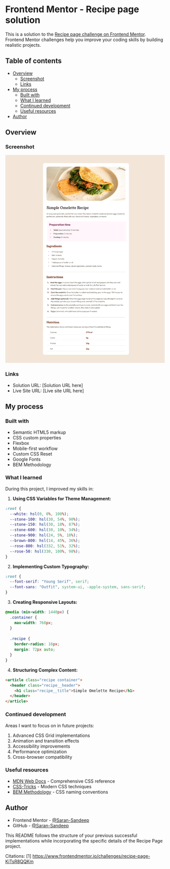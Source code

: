 # Frontend Mentor - Recipe page solution

This is a solution to the [Recipe page challenge on Frontend Mentor](https://www.frontendmentor.io/challenges/recipe-page-KiTsR8QQKm). Frontend Mentor challenges help you improve your coding skills by building realistic projects.

## Table of contents

- [Overview](#overview)
  - [Screenshot](#screenshot)
  - [Links](#links)
- [My process](#my-process)
  - [Built with](#built-with)
  - [What I learned](#what-i-learned)
  - [Continued development](#continued-development)
  - [Useful resources](#useful-resources)
- [Author](#author)

## Overview

### Screenshot

![Desktop View](./public/design/recipe-page-desktop-view.png)

### Links

- Solution URL: [Solution URL here]
- Live Site URL: [Live site URL here]

## My process

### Built with

- Semantic HTML5 markup
- CSS custom properties
- Flexbox
- Mobile-first workflow
- Custom CSS Reset
- Google Fonts
- BEM Methodology

### What I learned

During this project, I improved my skills in:

1. **Using CSS Variables for Theme Management:**

```css
:root {
  --white: hsl(0, 0%, 100%);
  --stone-100: hsl(30, 54%, 90%);
  --stone-150: hsl(30, 18%, 87%);
  --stone-600: hsl(30, 10%, 34%);
  --stone-900: hsl(24, 5%, 18%);
  --brown-800: hsl(14, 45%, 36%);
  --rose-800: hsl(332, 51%, 32%);
  --rose-50: hsl(330, 100%, 98%);
}
```

2. **Implementing Custom Typography:**

```css
:root {
  --font-serif: "Young Serif", serif;
  --font-sans: "Outfit", system-ui, -apple-system, sans-serif;
}
```

3. **Creating Responsive Layouts:**

```css
@media (min-width: 1440px) {
  .container {
    max-width: 768px;
  }

  .recipe {
    border-radius: 16px;
    margin: 72px auto;
  }
}
```

4. **Structuring Complex Content:**

```html
<article class="recipe container">
  <header class="recipe__header">
    <h1 class="recipe__title">Simple Omelette Recipe</h1>
  </header>
</article>
```

### Continued development

Areas I want to focus on in future projects:

1. Advanced CSS Grid implementations
2. Animation and transition effects
3. Accessibility improvements
4. Performance optimization
5. Cross-browser compatibility

### Useful resources

- [MDN Web Docs](https://developer.mozilla.org/en-US/docs/Web/CSS) - Comprehensive CSS reference
- [CSS-Tricks](https://css-tricks.com/) - Modern CSS techniques
- [BEM Methodology](https://getbem.com/) - CSS naming conventions

## Author

- Frontend Mentor - [@Saran-Sandeep](https://www.frontendmentor.io/profile/Saran-Sandeep)
- GitHub - [@Saran-Sandeep](https://github.com/Saran-Sandeep)

This README follows the structure of your previous successful implementations while incorporating the specific details of the Recipe Page project.

Citations:
[1] https://www.frontendmentor.io/challenges/recipe-page-KiTsR8QQKm

